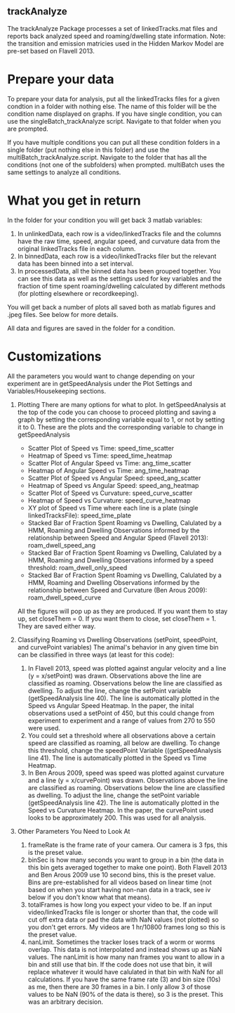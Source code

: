 ## trackAnalyze
The trackAnalyze Package processes a set of linkedTracks.mat files and reports back analyzed speed and roaming/dwelling state information.
Note: the transition and emission matricies used in the Hidden Markov Model are pre-set based on Flavell 2013.

# Prepare your data
To prepare your data for analysis, put all the linkedTracks files for a given condtion in a folder with nothing else. The name of this folder will be the condition name displayed on graphs. If you have single condition, you can use the singleBatch_trackAnalyze script. Navigate to that folder when you are prompted.

If you have multiple conditions you can put all these condition folders in a single folder (put nothing else in this folder) and use the multiBatch_trackAnalyze.script. Navigate to the folder that has all the conditions (not one of the subfolders) when prompted. multiBatch uses the same settings to analyze all conditions.

# What you get in return

In the folder for your condition you will get back 3 matlab variables:
1. In unlinkedData, each row is a video/linkedTracks file and the columns have the raw time, speed, angular speed, and curvature data from the original linkedTracks file in each column.
2. In binnedData, each row is a video/linkedTracks filer but the relevant data has been binned into a set interval.
3. In processedData, all the binned data has been grouped together. You can see this data as well as the settings used for key variables and the fraction of time spent roaming/dwelling calculated by different methods (for plotting elsewhere or recordkeeping).

You will get back a number of plots all saved both as matlab figures and .jpeg files. See below for more details.

All data and figures are saved in the folder for a condition.

# Customizations
All the parameters you would want to change depending on your experiment are in getSpeedAnalysis under the Plot Settings and Variables/Housekeeping sections.

1. Plotting
   There are many options for what to plot. In getSpeedAnalysis at the top of the code you can choose to proceed plotting and saving a graph by setting the corresponding variable equal to 1, or not by setting it to 0. These are the plots and the corresponding variable to change in getSpeedAnalysis
   - Scatter Plot of Speed vs Time: speed_time_scatter
   - Heatmap of Speed vs Time: speed_time_heatmap
   - Scatter Plot of Angular Speed vs Time: ang_time_scatter
   - Heatmap of Angular Speed vs Time: ang_time_heatmap
   - Scatter Plot of Speed vs Angular Speed: speed_ang_scatter
   - Heatmap of Speed vs Angular Speed: speed_ang_heatmap
   - Scatter Plot of Speed vs Curvature: speed_curve_scatter
   - Heatmap of Speed vs Curvature: speed_curve_heatmap
   - XY plot of Speed vs Time where each line is a plate (single linkedTracksFile): speed_time_plate
   - Stacked Bar of Fraction Spent Roaming vs Dwelling, Calulated by a HMM, Roaming and Dwelling Observations informed by the relationship between Speed and Angular Speed (Flavell 2013): roam_dwell_speed_ang
   - Stacked Bar of Fraction Spent Roaming vs Dwelling, Calulated by a HMM, Roaming and Dwelling Observations informed by a speed threshold: roam_dwell_only_speed
   - Stacked Bar of Fraction Spent Roaming vs Dwelling, Calulated by a HMM, Roaming and Dwelling Observations informed by the relationship between Speed and Curvature (Ben Arous 2009): roam_dwell_speed_curve
  
    All the figures will pop up as they are produced. If you want them to stay up, set closeThem = 0. If you want them to close, set closeThem = 1. They are saved either way.

2. Classifying Roaming vs Dwelling Observations (setPoint, speedPoint, and curvePoint variables)
   The animal's behavior in any given time bin can be classified in three ways (at least for this code):
   1. In Flavell 2013, speed was plotted against angular velocity and a line (y = x/setPoint) was drawn. Observations above the line are classified as roaming. Observations below the line are classified as dwelling. To adjust the line, change the setPoint variable (getSpeedAnalysis line 40). The line is automatically plotted in the Speed vs Angular Speed Heatmap. In the paper, the inital observations used a setPoint of 450, but this could change from experiment to experiment and a range of values from 270 to 550 were used.
   2. You could set a threshold where all observations above a certain speed are classified as roaming, all below are dwelling. To change this threshold, change the speedPoint Variable ((getSpeedAnalysis line 41). The line is automatically plotted in the Speed vs Time Heatmap.
   3. In Ben Arous 2009, speed was speed was plotted against curvature and a line (y = x/curvePoint) was drawn. Observations above the line are classified as roaming. Observations below the line are classified as dwelling. To adjust the line, change the setPoint variable (getSpeedAnalysis line 42). The line is automatically plotted in the Speed vs Curvature Heatmap. In the paper, the curvePoint used looks to be approximately 200. This was used for all analysis.

3. Other Parameters You Need to Look At
   1. frameRate is the frame rate of your camera. Our camera is 3 fps, this is the preset value.
   2. binSec is how many seconds you want to group in a bin (the data in this bin gets averaged together to make one point). Both Flavell 2013 and Ben Arous 2009 use 10 second bins, this is the preset value. Bins are pre-established for all videos based on linear time (not based on when you start having non-nan data in a track, see iv below if you don't know what that means).
   3. totalFrames is how long you expect your video to be. If an input video/linkedTracks file is longer or shorter than that, the code will cut off extra data or pad the data with NaN values (not plotted) so you don't get errors. My videos are 1 hr/10800 frames long so this is the preset value.
   4. nanLimit. Sometimes the tracker loses track of a worm or worms overlap. This data is not interpolated and instead shows up as NaN values. The nanLimit is how many nan frames you want to allow in a bin and still use that bin. If the code does not use that bin, it will replace whatever it would have calulated in that bin with NaN for all calculations. If you have the same frame rate (3) and bin size (10s) as me, then there are 30 frames in a bin. I only allow 3 of those values to be NaN (90% of the data is there), so 3 is the preset. This was an arbitrary decision.

   
